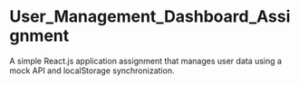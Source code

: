 # User_Management_Dashboard_Assignment
A simple React.js application assignment that manages user data using a mock API and localStorage synchronization.
